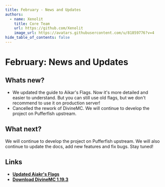 ```yaml
---
title: February - News and Updates
authors:
  - name: Xenolit
    title: Core Team
    url: https://github.com/Xenolit
    image_url: https://avatars.githubusercontent.com/u/81859776?v=4
hide_table_of_contents: false
---
```


# February: News and Updates

## Whats new?
- We updated the guide to Aikar's Flags. Now it's more detailed and easier to understand. But you can still use old flags, but we don't recommend to use it on production server!
- Cancelled the rework of DivineMC. We will continue to develop the project on Pufferfish upstream.

## What next?
We will continue to develop the project on Pufferfish upstream. We will also continue to update the docs, add new features and fix bugs. Stay tuned!

## Links
- **[Updated Aiakr's Flags](https://divinemc.bxteam.gq/blog/2023/01/20/Updated-Aikar-Flags)**
- **[Download DivineMC 1.19.3](https://github.com/DivineMC/DivineMC/releases/tag/latest-1.19.3)**
